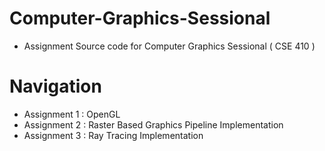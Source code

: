 # Computer-Graphics-Sessional
- Assignment Source code for Computer Graphics Sessional ( CSE 410 )
# Navigation
- Assignment 1 :  OpenGL 
- Assignment 2 : Raster Based Graphics Pipeline Implementation
- Assignment 3 : Ray Tracing Implementation 
